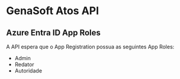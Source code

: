 # GenaSoft Atos API

## Azure Entra ID App Roles

A API espera que o App Registration possua as seguintes App Roles:

- Admin
- Redator
- Autoridade
